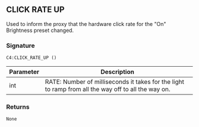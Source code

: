 ## CLICK RATE UP

Used to inform the proxy that the hardware click rate for the "On" Brightness preset changed.

### Signature

`C4:CLICK_RATE_UP ()`



| Parameter | Description |
| --- | --- |
| int | RATE: Number of milliseconds it takes for the light to ramp from all the way off to all the way on. |


### Returns

`None`